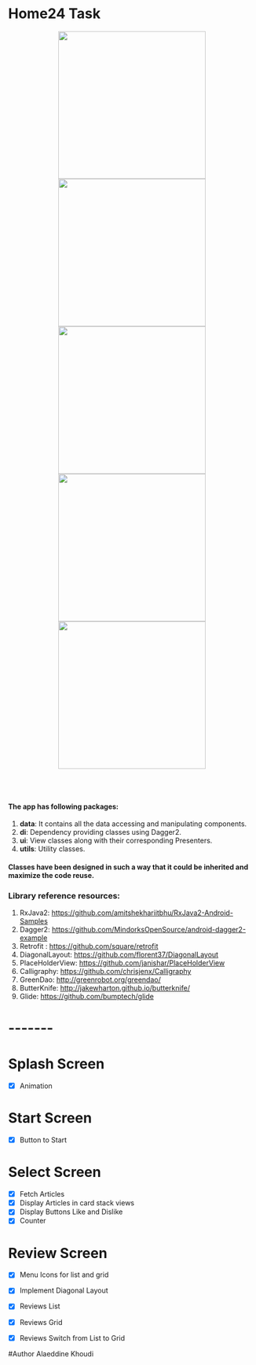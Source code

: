 # Home24 Task



<p align="center">
  <img src="https://cdn.pbrd.co/images/HvZCLt8.png" width="300">
  <img src="https://cdn.pbrd.co/images/HvZDazr.png" width="300">
  <img src="https://cdn.pbrd.co/images/HvZDgoi.png" width="300">
  <img src="https://cdn.pbrd.co/images/HvZDP5y.png" width="300">
  <img src="https://cdn.pbrd.co/images/HvZGGYi.png" width="300">

</p>
<br>
<br>



#### The app has following packages:
1. **data**: It contains all the data accessing and manipulating components.
2. **di**: Dependency providing classes using Dagger2.
3. **ui**: View classes along with their corresponding Presenters.
5. **utils**: Utility classes.

#### Classes have been designed in such a way that it could be inherited and maximize the code reuse.

### Library reference resources:
1. RxJava2: https://github.com/amitshekhariitbhu/RxJava2-Android-Samples
2. Dagger2: https://github.com/MindorksOpenSource/android-dagger2-example
3. Retrofit : https://github.com/square/retrofit
4. DiagonalLayout: https://github.com/florent37/DiagonalLayout
5. PlaceHolderView: https://github.com/janishar/PlaceHolderView
6. Calligraphy: https://github.com/chrisjenx/Calligraphy
7. GreenDao: http://greenrobot.org/greendao/
8. ButterKnife: http://jakewharton.github.io/butterknife/
9. Glide: https://github.com/bumptech/glide


# -------


# Splash Screen

- [X] Animation

# Start Screen

- [X] Button to Start

# Select Screen

- [X] Fetch Articles
- [X] Display Articles in card stack views
- [X] Display Buttons Like and Dislike
- [X] Counter

# Review Screen

- [X] Menu Icons for list and grid
- [X] Implement Diagonal Layout
- [X] Reviews List
- [X] Reviews Grid
- [X] Reviews Switch from List to Grid





#Author
Alaeddine Khoudi


